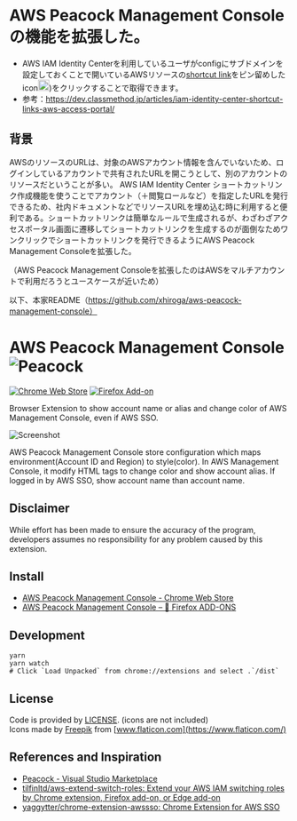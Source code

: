 # AWS Peacock Management Consoleの機能を拡張した。  
* AWS IAM Identity Centerを利用しているユーザがconfigにサブドメインを設定しておくことで開いているAWSリソースの[shortcut link](https://docs.aws.amazon.com/singlesignon/latest/userguide/createshortcutlink.html?icmpid=docs_sso_console)をピン留めしたicon<img src="./public/icons/128.png" height="20px"/>)をクリックすることで取得できます。
* 参考：https://dev.classmethod.jp/articles/iam-identity-center-shortcut-links-aws-access-portal/


## 背景
AWSのリソースのURLは、対象のAWSアカウント情報を含んでいないため、ログインしているアカウントで共有されたURLを開こうとして、別のアカウントのリソースだということが多い。 AWS IAM Identity Center ショートカットリンク作成機能を使うことでアカウント（＋閲覧ロールなど）を指定したURLを発行できるため、社内ドキュメントなどでリソースURLを埋め込む時に利用すると便利である。ショートカットリンクは簡単なルールで生成されるが、わざわざアクセスポータル画面に遷移してショートカットリンクを生成するのが面倒なためワンクリックでショートカットリンクを発行できるようにAWS Peacock Management Consoleを拡張した。  

（AWS Peacock Management Consoleを拡張したのはAWSをマルチアカウントで利用だろうとユースケースが近いため）


以下、本家README（https://github.com/xhiroga/aws-peacock-management-console）
# AWS Peacock Management Console ![Peacock](./public/icons/128.png)

[![Chrome Web Store](https://img.shields.io/chrome-web-store/v/bknjjajglapfhbdcfgmhgkgfomkkaidj.svg)](https://chrome.google.com/webstore/detail/aws-peacock-management-co/bknjjajglapfhbdcfgmhgkgfomkkaidj?utm_source=github)
[![Firefox Add-on](https://img.shields.io/amo/v/aws-extend-switch-roles3.svg)](https://addons.mozilla.org/firefox/addon/aws-peacock-management-console/)

Browser Extension to show account name or alias and change color of AWS Management Console, even if AWS SSO.

![Screenshot](images/aws-peacock-mc.png)

AWS Peacock Management Console store configuration which maps environment(Account ID and Region) to style(color). In AWS Management Console, it modify HTML tags to change color and show account alias. If logged in by AWS SSO, show account name than account name.

## Disclaimer

While effort has been made to ensure the accuracy of the program, developers assumes no responsibility for any problem caused by this extension.

## Install

- [AWS Peacock Management Console - Chrome Web Store](https://chrome.google.com/webstore/detail/aws-peacock-management-co/bknjjajglapfhbdcfgmhgkgfomkkaidj?utm_source=github)
- [AWS Peacock Management Console – 🦊 Firefox ADD-ONS](https://addons.mozilla.org/firefox/addon/aws-peacock-management-console/)

## Development

```shell
yarn
yarn watch
# Click `Load Unpacked` from chrome://extensions and select .`/dist`
```

## License

Code is provided by [LICENSE](./LICENSE). (icons are not included)  
Icons made by [Freepik](https://www.flaticon.com/authors/freepik) from [www.flaticon.com](https://www.flaticon.com/)

## References and Inspiration

- [Peacock - Visual Studio Marketplace](https://marketplace.visualstudio.com/items?itemName=johnpapa.vscode-peacock)
- [tilfinltd/aws-extend-switch-roles: Extend your AWS IAM switching roles by Chrome extension, Firefox add-on, or Edge add-on](https://github.com/tilfinltd/aws-extend-switch-roles)
- [yaggytter/chrome-extension-awssso: Chrome Extension for AWS SSO](https://github.com/yaggytter/chrome-extension-awssso)
